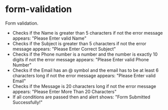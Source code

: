 # form-validation

Form validation.

- Checks if the Name is greater than 5 characters if not the error message appears: "Please Enter valid Name"
- Checks if the Subject is greater than 5 characters if not the error message appears: "Please Enter Correct Subject"
- Checks if the Phone number is a number and the number is exactly 10 digits if not the error message appears: "Please Enter valid Phone Number"
- Checks if the Email has an @ symbol and the email has to be at least 6 characters long if not the error message appears: "Please Enter valid Email"
- Checks if the Message is 20 characters long if not the error message appears: "Please Enter More Than 20 Characters"
- If all conditions are passed then and alert shows: "Form Submitted Successfully!"
